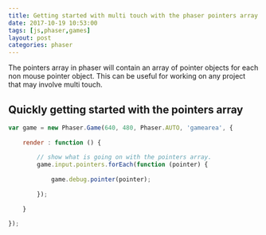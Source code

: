 ```yaml
---
title: Getting started with multi touch with the phaser pointers array.
date: 2017-10-19 10:53:00
tags: [js,phaser,games]
layout: post
categories: phaser
---
```


The pointers array in phaser will contain an array of pointer objects for each non mouse pointer object. This can be useful for working on any project that may involve multi touch.

<!-- more -->

## Quickly getting started with the pointers array

```js
var game = new Phaser.Game(640, 480, Phaser.AUTO, 'gamearea', {
 
    render : function () {
 
        // show what is going on with the pointers array.
        game.input.pointers.forEach(function (pointer) {
 
            game.debug.pointer(pointer);
 
        });
 
    }
 
});
```
